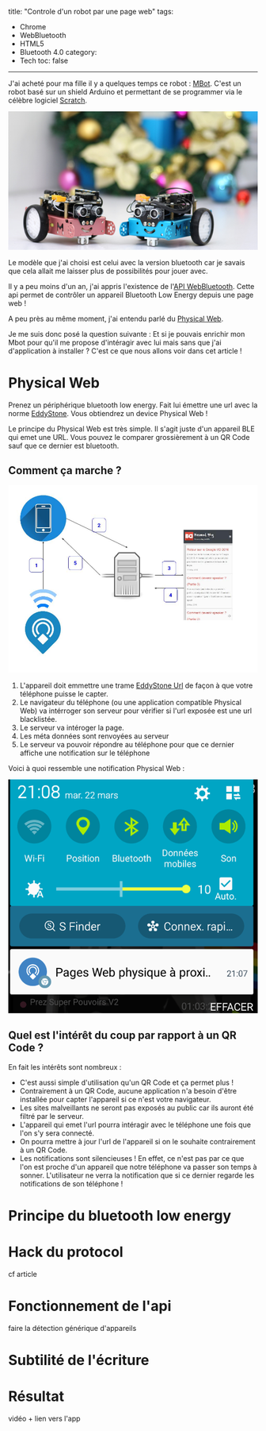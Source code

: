 title: "Controle d'un robot par une page web"
tags:
  - Chrome
  - WebBluetooth
  - HTML5
  - Bluetooth 4.0
category:
  - Tech
toc: false
---

J'ai acheté pour ma fille il y a quelques temps ce robot : [MBot](http://makeblock.com/mbot-stem-educational-robot-kit-for-kids/). C'est un robot basé sur un shield Arduino et permettant de se programmer via le célèbre logiciel [Scratch](https://scratch.mit.edu/). 

<div style="text-align:center; width:100%;">
    <img src="/assets/2016-07-Mbot/mbot-blue-pink-.jpg">
</div>


Le modèle que j'ai choisi est celui avec la version bluetooth car je savais que cela allait me laisser plus de possibilités pour jouer avec.

Il y a peu moins d'un an, j'ai appris l'existence de l'[API WebBluetooth](https://github.com/WebBluetoothCG/web-bluetooth#web-bluetooth). Cette api permet de contrôler un appareil Bluetooth Low Energy depuis une page web ! 

A peu près au même moment, j'ai entendu parlé du [Physical Web](https://google.github.io/physical-web/). 

Je me suis donc posé la question suivante : Et si je pouvais enrichir mon Mbot pour qu'il me propose d'intéragir avec lui mais sans que j'ai d'application à installer ? C'est ce que nous allons voir dans cet article !

# Physical Web

Prenez un périphérique bluetooth low energy. Fait lui émettre une url avec la norme [EddyStone](https://github.com/google/eddystone). Vous obtiendrez un device Physical Web !

Le principe du Physical Web est très simple. Il s'agit juste d'un appareil BLE qui emet une URL. Vous pouvez le comparer grossièrement à un QR Code sauf que ce dernier est bluetooth.

## Comment ça marche ?

<div style="text-align:center; width:100%;">
    <img src="/assets/2016-07-Mbot/Principe_PhysicalWeb.jpg">
</div>


1. L'appareil doit emmettre une trame [EddyStone Url](https://github.com/google/eddystone/tree/master/eddystone-url) de façon à que votre téléphone puisse le capter. 
2. Le navigateur du téléphone (ou une application compatible Physical Web) va intérroger son serveur pour vérifier si l'url exposée est une url blacklistée.
3. Le serveur va intéroger la page.
4. Les méta données sont renvoyées au serveur
5. Le serveur va pouvoir répondre au téléphone pour que ce dernier affiche une notification sur le téléphone

Voici à quoi ressemble une notification Physical Web : 

<div style="text-align:center; width:100%;">
    <img src="/assets/2016-07-Mbot/physical_web_android_res.png">
</div>


## Quel est l'intérêt du coup par rapport à un QR Code ?

En fait les intérêts sont nombreux : 

* C'est aussi simple d'utilisation qu'un QR Code et ça permet plus !
* Contrairement à un QR Code, aucune application n'a besoin  d'être installée pour capter l'appareil si ce n'est votre navigateur.
* Les sites malveillants ne seront pas exposés au public car ils auront été filtré par le serveur.
* L'appareil qui emet l'url pourra intéragir avec le téléphone une fois que l'on s'y sera connecté.
* On pourra mettre à jour l'url de l'appareil si on le souhaite contrairement à un QR Code.
* Les notifications sont silencieuses !  En effet, ce n'est pas par ce que l'on est proche d'un appareil que notre téléphone va passer son temps à sonner. L'utilisateur ne verra la notification que si ce dernier regarde les notifications de son téléphone !

# Principe du bluetooth low energy

# Hack du protocol

cf article

# Fonctionnement de l'api 

faire la détection générique d'appareils

# Subtilité de l'écriture


# Résultat

vidéo + lien vers l'app


<script type="text/javascript" src="/assets/js_helper/jef-binomed-helper.js"></script>
<script type="text/javascript" src="/assets/2015-07-PortalWebRTC/portal-custo.js"></script>
